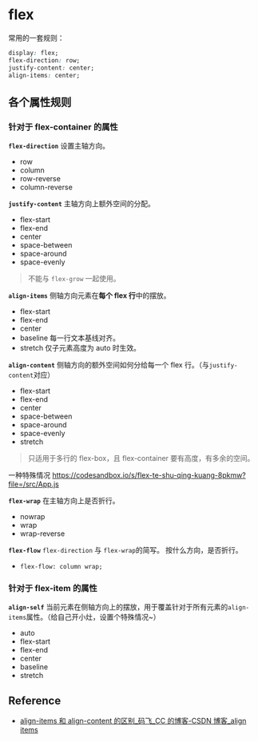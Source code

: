 # flex

常用的一套规则：

```css
display: flex;
flex-direction: row;
justify-content: center;
align-items: center;
```

## 各个属性规则

### 针对于 flex-container 的属性

**`flex-direction`** 设置主轴方向。

- row
- column
- row-reverse
- column-reverse

**`justify-content`** 主轴方向上额外空间的分配。

- flex-start
- flex-end
- center
- space-between
- space-around
- space-evenly

> 不能与 `flex-grow` 一起使用。

**`align-items`** 侧轴方向元素在**每个 flex 行**中的摆放。

- flex-start
- flex-end
- center
- baseline 每一行文本基线对齐。
- stretch 仅子元素高度为 auto 时生效。

**`align-content`** 侧轴方向的额外空间如何分给每一个 flex 行。（与`justify-content`对应）

- flex-start
- flex-end
- center
- space-between
- space-around
- space-evenly
- stretch

> 只适用于多行的 flex-box，且 flex-container 要有高度，有多余的空间。

一种特殊情况
https://codesandbox.io/s/flex-te-shu-qing-kuang-8pkmw?file=/src/App.js

**`flex-wrap`** 在主轴方向上是否折行。

- nowrap
- wrap
- wrap-reverse

**`flex-flow`** `flex-direction` 与 `flex-wrap`的简写。 按什么方向，是否折行。

- `flex-flow: column wrap;`

### 针对于 flex-item 的属性

**`align-self`** 当前元素在侧轴方向上的摆放，用于覆盖针对于所有元素的`align-items`属性。（给自己开小灶，设置个特殊情况~）

- auto
- flex-start
- flex-end
- center
- baseline
- stretch

## Reference

- [align-items 和 align-content 的区别\_码飞\_CC 的博客-CSDN 博客\_align items](https://blog.csdn.net/cc18868876837/article/details/88138057)
